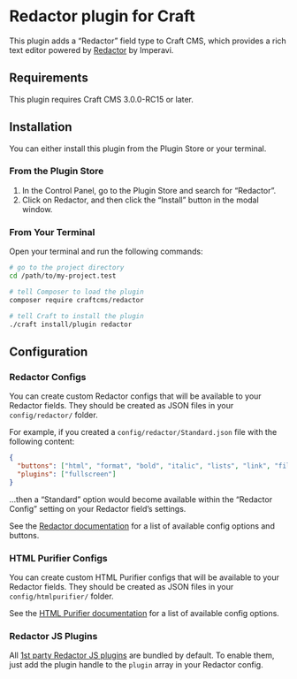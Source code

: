 # Redactor plugin for Craft

This plugin adds a “Redactor” field type to Craft CMS, which provides a rich text editor powered by [Redactor](https://imperavi.com/redactor/) by Imperavi.

## Requirements

This plugin requires Craft CMS 3.0.0-RC15 or later.

## Installation

You can either install this plugin from the Plugin Store or your terminal.

### From the Plugin Store

1. In the Control Panel, go to the Plugin Store and search for “Redactor”.
2. Click on Redactor, and then click the “Install” button in the modal window.

### From Your Terminal

Open your terminal and run the following commands:

```bash
# go to the project directory
cd /path/to/my-project.test

# tell Composer to load the plugin
composer require craftcms/redactor

# tell Craft to install the plugin
./craft install/plugin redactor
```

## Configuration

### Redactor Configs

You can create custom Redactor configs that will be available to your Redactor fields. They should be created as JSON files in your `config/redactor/` folder.

For example, if you created a `config/redactor/Standard.json` file with the following content:

```json
{
  "buttons": ["html", "format", "bold", "italic", "lists", "link", "file"],
  "plugins": ["fullscreen"]
}
```

…then a “Standard” option would become available within the “Redactor Config” setting on your Redactor field’s settings.

See the [Redactor documentation](https://imperavi.com/redactor/docs/settings/) for a list of available config options and buttons.

### HTML Purifier Configs

You can create custom HTML Purifier configs that will be available to your Redactor fields. They should be created as JSON files in your `config/htmlpurifier/` folder.

See the [HTML Purifier documentation](http://htmlpurifier.org/live/configdoc/plain.html) for a list of available config options.

### Redactor JS Plugins

All [1st party Redactor JS plugins](https://imperavi.com/redactor/plugins/) are bundled by default. To enable them, just add the plugin handle to the `plugin` array in your Redactor config.
